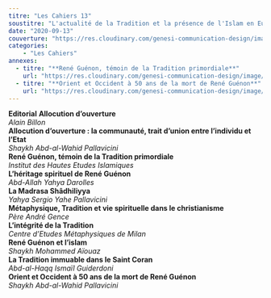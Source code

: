```yaml
---
titre: "Les Cahiers 13"
soustitre: "L'actualité de la Tradition et la présence de l'Islam en Europe"
date: "2020-09-13"
couverture: "https://res.cloudinary.com/genesi-communication-design/image/upload/v1606125409/ihei/couvertures/c13_ugjzbr.jpg"
categories:
    - "Les Cahiers"
annexes:
  - titre: "**René Guénon, témoin de la Tradition primordiale**"
    url: "https://res.cloudinary.com/genesi-communication-design/image/upload/v1606736139/ihei/PDF/Les%20Cahiers/Les%20Cahiers%2013/Rene-Guenon-temoin_hqf70w.pdf"
  - titre: "**Orient et Occident à 50 ans de la mort de René Guénon**"
    url: "https://res.cloudinary.com/genesi-communication-design/image/upload/v1606736138/ihei/PDF/Les%20Cahiers/Les%20Cahiers%2013/Orient-et-Occident_kvmevm.pdf"
---
```


**Editorial**
**Allocution d’ouverture**</br>
*Alain Billon*</br>
**Allocution d’ouverture&nbsp;: la communauté, trait d’union entre l’individu et l’Etat**</br>
*Shaykh Abd-al-Wahid Pallavicini*</br>
**René Guénon, témoin de la Tradition primordiale**</br>
*Institut des Hautes Etudes Islamiques*</br>
**L’héritage spirituel de René Guénon**</br>
*Abd-Allah Yahya Darolles*</br>
**La Madrasa Shâdhiliyya**</br>
*Yahya Sergio Yahe Pallavicini*</br>
**Métaphysique, Tradition et vie spirituelle dans le christianisme**</br>
*Père André Gence*</br>
**L’intégrité de la Tradition**</br>
*Centre d’Etudes Métaphysiques de Milan*</br>
**René Guénon et l’islam**</br>
*Shaykh Mohammed Aïouaz*</br>
**La Tradition immuable dans le Saint Coran**</br>
*Abd-al-Haqq Ismaïl Guiderdoni*</br>
**Orient et Occident à 50 ans de la mort de René Guénon**</br>
*Shaykh Abd-al-Wahid Pallavicini*

